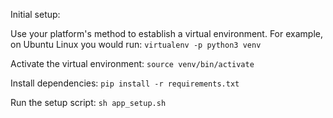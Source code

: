Initial setup:

Use your platform's method to establish a virtual environment. For example,
on Ubuntu Linux you would run:
`virtualenv -p python3 venv`

Activate the virtual environment:
`source venv/bin/activate`

Install dependencies:
`pip install -r requirements.txt`

Run the setup script:
`sh app_setup.sh`
